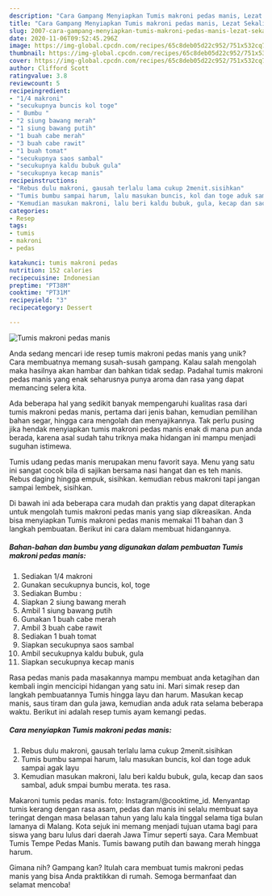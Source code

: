 ```yaml
---
description: "Cara Gampang Menyiapkan Tumis makroni pedas manis, Lezat Sekali"
title: "Cara Gampang Menyiapkan Tumis makroni pedas manis, Lezat Sekali"
slug: 2007-cara-gampang-menyiapkan-tumis-makroni-pedas-manis-lezat-sekali
date: 2020-11-06T09:52:45.296Z
image: https://img-global.cpcdn.com/recipes/65c8deb05d22c952/751x532cq70/tumis-makroni-pedas-manis-foto-resep-utama.jpg
thumbnail: https://img-global.cpcdn.com/recipes/65c8deb05d22c952/751x532cq70/tumis-makroni-pedas-manis-foto-resep-utama.jpg
cover: https://img-global.cpcdn.com/recipes/65c8deb05d22c952/751x532cq70/tumis-makroni-pedas-manis-foto-resep-utama.jpg
author: Clifford Scott
ratingvalue: 3.8
reviewcount: 5
recipeingredient:
- "1/4 makroni"
- "secukupnya buncis kol toge"
- " Bumbu "
- "2 siung bawang merah"
- "1 siung bawang putih"
- "1 buah cabe merah"
- "3 buah cabe rawit"
- "1 buah tomat"
- "secukupnya saos sambal"
- "secukupnya kaldu bubuk gula"
- "secukupnya kecap manis"
recipeinstructions:
- "Rebus dulu makroni, gausah terlalu lama cukup 2menit.sisihkan"
- "Tumis bumbu sampai harum, lalu masukan buncis, kol dan toge aduk sampai agak layu"
- "Kemudian masukan makroni, lalu beri kaldu bubuk, gula, kecap dan saos sambal, aduk smpai bumbu merata. tes rasa."
categories:
- Resep
tags:
- tumis
- makroni
- pedas

katakunci: tumis makroni pedas 
nutrition: 152 calories
recipecuisine: Indonesian
preptime: "PT38M"
cooktime: "PT31M"
recipeyield: "3"
recipecategory: Dessert

---
```



![Tumis makroni pedas manis](https://img-global.cpcdn.com/recipes/65c8deb05d22c952/751x532cq70/tumis-makroni-pedas-manis-foto-resep-utama.jpg)

Anda sedang mencari ide resep tumis makroni pedas manis yang unik? Cara membuatnya memang susah-susah gampang. Kalau salah mengolah maka hasilnya akan hambar dan bahkan tidak sedap. Padahal tumis makroni pedas manis yang enak seharusnya punya aroma dan rasa yang dapat memancing selera kita.

Ada beberapa hal yang sedikit banyak mempengaruhi kualitas rasa dari tumis makroni pedas manis, pertama dari jenis bahan, kemudian pemilihan bahan segar, hingga cara mengolah dan menyajikannya. Tak perlu pusing jika hendak menyiapkan tumis makroni pedas manis enak di mana pun anda berada, karena asal sudah tahu triknya maka hidangan ini mampu menjadi suguhan istimewa.

Tumis udang pedas manis merupakan menu favorit saya. Menu yang satu ini sangat cocok bila di sajikan bersama nasi hangat dan es teh manis. Rebus daging hingga empuk, sisihkan. kemudian rebus makroni tapi jangan sampai lembek, sisihkan.


Di bawah ini ada beberapa cara mudah dan praktis yang dapat diterapkan untuk mengolah tumis makroni pedas manis yang siap dikreasikan. Anda bisa menyiapkan Tumis makroni pedas manis memakai 11 bahan dan 3 langkah pembuatan. Berikut ini cara dalam membuat hidangannya.

<!--inarticleads1-->

##### Bahan-bahan dan bumbu yang digunakan dalam pembuatan Tumis makroni pedas manis:

1. Sediakan 1/4 makroni
1. Gunakan secukupnya buncis, kol, toge
1. Sediakan  Bumbu :
1. Siapkan 2 siung bawang merah
1. Ambil 1 siung bawang putih
1. Gunakan 1 buah cabe merah
1. Ambil 3 buah cabe rawit
1. Sediakan 1 buah tomat
1. Siapkan secukupnya saos sambal
1. Ambil secukupnya kaldu bubuk, gula
1. Siapkan secukupnya kecap manis


Rasa pedas manis pada masakannya mampu membuat anda ketagihan dan kembali ingin mencicipi hidangan yang satu ini. Mari simak resep dan langkah pembuatannya Tumis hingga layu dan harum. Masukan kecap manis, saus tiram dan gula jawa, kemudian anda aduk rata selama beberapa waktu. Berikut ini adalah resep tumis ayam kemangi pedas. 

<!--inarticleads2-->

##### Cara menyiapkan Tumis makroni pedas manis:

1. Rebus dulu makroni, gausah terlalu lama cukup 2menit.sisihkan
1. Tumis bumbu sampai harum, lalu masukan buncis, kol dan toge aduk sampai agak layu
1. Kemudian masukan makroni, lalu beri kaldu bubuk, gula, kecap dan saos sambal, aduk smpai bumbu merata. tes rasa.


Makaroni tumis pedas manis. foto: Instagram/@cooktime_id. Menyantap tumis kerang dengan rasa asam, pedas dan manis ini selalu membuat saya teringat dengan masa belasan tahun yang lalu kala tinggal selama tiga bulan lamanya di Malang. Kota sejuk ini memang menjadi tujuan utama bagi para siswa yang baru lulus dari daerah Jawa Timur seperti saya. Cara Membuat Tumis Tempe Pedas Manis. Tumis bawang putih dan bawang merah hingga harum. 

Gimana nih? Gampang kan? Itulah cara membuat tumis makroni pedas manis yang bisa Anda praktikkan di rumah. Semoga bermanfaat dan selamat mencoba!
